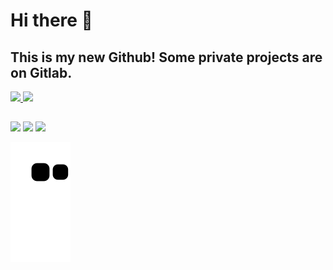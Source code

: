 # Hi there 👋
## This is my new Github! Some private projects are on Gitlab.

 <div>
  <a href="https://github.com/vcamferreira">
  <img height="150em" src="https://github-readme-stats.vercel.app/api?username=vcamferreira&show_icons=true&theme=blue-green&include_all_commits=true&count_private=true"/>
  <img height="150em" src="https://github-readme-stats.vercel.app/api/top-langs/?username=vcamferreira&layout=compact&langs_count=16&theme=blue-green"/>
<div>

  ##
 
<div> 
  <a href="https://instagram.com/vcamferreira" target="_blank"><img src="https://img.shields.io/badge/-Instagram-%23E4405F?style=for-the-badge&logo=instagram&logoColor=white" target="_blank"></a>
  <a href = "mailto: vcamferreira@icloud.com"><img src="https://img.shields.io/badge/-Email-175385?style=for-the-badge&logo=icloud&logoColor=white" target="_blank"></a>
  <a href="https://www.linkedin.com/in/vcamferreira" target="_blank"><img src="https://img.shields.io/badge/-LinkedIn-%230077B5?style=for-the-badge&logo=linkedin&logoColor=white" target="_blank"></a> 
 
  ![Snake animation](https://github.com/vcamferreira/vcamferreira/blob/output/github-contribution-grid-snake.svg)
 
</div>
